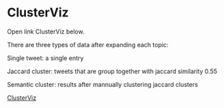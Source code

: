 ClusterViz
==========
Open link ClusterViz below.

There are three types of data after expanding each topic:

Single tweet: a single entry

Jaccard cluster: tweets that are group together with jaccard similarity 0.55

Semantic cluster: results after mannually clustering jaccard clusters

<a href="https://rawgithub.com/ylwang99/ClusterViz/master/clusterviz.html">ClusterViz</a>

